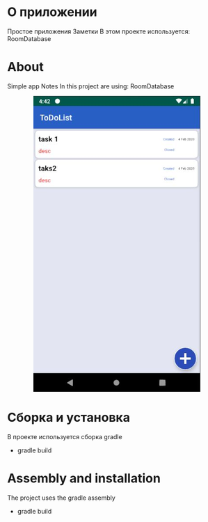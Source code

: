 
# О приложении
Простое приложения Заметки
В этом проекте используется:
RoomDatabase
# About
Simple app Notes
In this project are using:
RoomDatabase

<p align="center">
  <img src="https://raw.githubusercontent.com/DmK78/todolist/master/images/image1.JPG">
  </p>



# Сборка и установка
В проекте используется сборка gradle
- gradle build

# Assembly and installation
The project uses the gradle assembly
- gradle build
